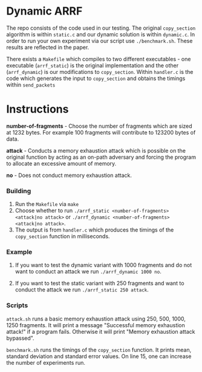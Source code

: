 # Dynamic ARRF

The repo consists of the code used in our testing. The original `copy_section` algorithm is within `static.c` and our dynamic solution is within `dynamic.c`. In order to run your own experiment via our script use `./benchmark.sh`. These results are reflected in the paper.

There exists a `Makefile` which compiles to two different executables - one executable (`arrf_static`) is the original implementation and the other (`arrf_dynamic`) is our modifications to `copy_section`. Within `handler.c` is the code which generates the input to `copy_section` and obtains the timings within `send_packets`

# Instructions
**number-of-fragments** - Choose the number of fragments which are sized at 1232 bytes. For example 100 fragments will contribute to 123200 bytes of data.

**attack** - Conducts a memory exhaustion attack which is possible on the original function by acting as an on-path adversary and forcing the program to allocate an excessive amount of memory.

**no** - Does not conduct memory exhaustion attack.
### Building
1. Run the `Makefile` via `make`
2. Choose whether to run `./arrf_static <number-of-fragments> <attack|no attack>` or `./arrf_dynamic <number-of-fragments> <attack|no attack>`. 
3. The output is from `handler.c` which produces the timings of the `copy_section` function in milliseconds.

### Example
1. If you want to test the dynamic variant with 1000 fragments and do not want to conduct an attack we run `./arrf_dynamic 1000 no`.

2. If you want to test the static variant with 250 fragments and want to conduct the attack we run `./arrf_static 250 attack`.

### Scripts

`attack.sh` runs a basic memory exhaustion attack using 250, 500, 1000, 1250 fragments. It will print a message "Successful memory exhaustion attack!" if a program fails. Otherwise it will print "Memory exhaustion attack bypassed".

`benchmark.sh` runs the timings of the `copy_section` function. It prints mean, standard deviation and standard error values. On line 15, one can increase the number of experiments run.



